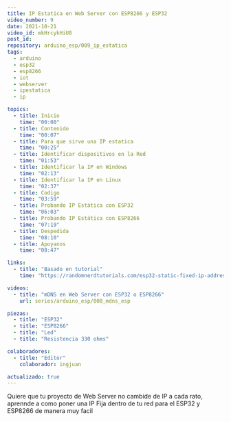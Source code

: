 ```yaml
---
title: IP Estatica en Web Server con ESP8266 y ESP32
video_number: 9
date: 2021-10-21
video_id: mkHrcykHiU8
post_id:
repository: arduino_esp/009_ip_estatica
tags:
  - arduino
  - esp32
  - esp8266
  - iot
  - webserver
  - ipestatica
  - ip

topics:
  - title: Inicio
    time: "00:00"
  - title: Contenido
    time: "00:07"
  - title: Para que sirve una IP estatica
    time: "00:25"
  - title: Identificar dispositivos en la Red
    time: "01:53"
  - title: Identificar la IP en Windows
    time: "02:13"
  - title: Identificar la IP en Linux
    time: "02:37"
  - title: Codigo
    time: "03:59"
  - title: Probando IP Estática con ESP32
    time: "06:03"
  - title: Probando IP Estática con ESP8266
    time: "07:19"
  - title: Despedida
    time: "08:10"
  - title: Apoyanos
    time: "08:47"

links:
  - title: "Basado en tutorial"
    time: "https://randomnerdtutorials.com/esp32-static-fixed-ip-address-arduino-ide/"

videos:
  - title: "mDNS en Web Server con ESP32 o ESP8266"
    url: series/arduino_esp/008_mdns_esp

piezas:
  - title: "ESP32"
  - title: "ESP8266"
  - title: "Led"
  - title: "Resistencia 330 ohms"

colaboradores:
  - title: "Editor"
    colaborador: ingjuan

actualizado: true
---
```


Quiere que tu proyecto de Web Server no cambide de IP a cada rato, aprennde a como poner una IP Fija dentro de tu red para el ESP32 y ESP8266 de manera muy facil
